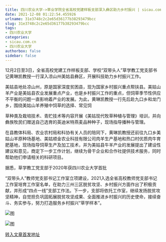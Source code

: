 ```yaml
---
title: 四川农业大学->草业学院全省高校党建样板支部深入彝区助力乡村振兴 | sicau.com.cn
date: 2021-12-08 01:22:54.455926
urlname: 31e3748c2c2e65d36177b38293479bcc
slug: 31e3748c2c2e65d36177b38293479bcc
tags: 
- 四川农业大学
categories:
- sicau.com.cn
- 四川农业大学
authorbox: false
sidebar: false
---
```

12月2日至3日，全省高校党建工作样板支部、学校“双带头人”草学教工党支部书记黄琳凯教授一行深入凉山州美姑县彝区，开展科技助力乡村振兴工作。

美姑县地处凉山州，原是国家深度贫困县，现为国家乡村振兴重点帮扶县。美姑山羊产业是美姑县农业发展重点产业，也是乡村振兴工作的重点，但饲草季节性供应不平衡的问题一直影响着产业的发展。为此，黄琳凯教授一行先后赴九口乡和龙门乡，围绕美姑山羊养殖中饲草的选择、常见饲
<!--more-->
草种类及栽培技术、青贮技术等内容开展《美姑现代牧草种植与管理》培训，并向彝族牧民们赠送自己选育的英迪米特燕麦品种种子，现场指导播种与管理。

在县教体科局、农业农村局和科协有关人员的陪同下，黄琳凯教授还前往九口乡美姑山羊原种场基地、美姑顺金农业科技有限公司肉羊生产基地和热口村优质肉牛育肥基地，现场指导饲草生产及加工技术，并为美姑县牛羊产业的发展提出了建设性建议和意见，商定下一步工作计划，继续为骨干企业和合作社提供技术服务，同时帮助他们申请相关的科研项目。

据悉，草学教工党支部于2020年获四川农业大学首批

“双带头人”教师党支部书记工作室立项建设，2021入选全省高校教师党支部书记工作室培育工作室名单，在助力三州三区脱贫攻坚、乡村振兴方面作出了积极贡献，并形成“四点一线”支部工作法。下一步，支部将依托工作室，继续发扬脱贫攻坚精神，自觉担负巩固拓展脱贫攻坚成果、全面推进乡村振兴的历史使命，接续奋斗、务实参与，努力打造服务乡村振兴“草学样本”。

![图](https://news.sicau.edu.cn/__local/A/BA/6F/24A3BDF5C553F2F3607723AA83F_FD094EEE_530E3.png)

![图](https://news.sicau.edu.cn/__local/B/73/9A/214972B71C83634E6DA5845BD90_5E90A603_39BB5.png)

[转入文章首发地址](https://news.sicau.edu.cn/info/1078/65885.htm)